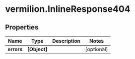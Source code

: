 # vermilion.InlineResponse404

## Properties

Name | Type | Description | Notes
------------ | ------------- | ------------- | -------------
**errors** | **[Object]** |  | [optional] 


